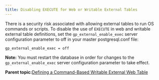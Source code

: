 ```yaml
---
title: Disabling EXECUTE for Web or Writable External Tables 
---
```


There is a security risk associated with allowing external tables to run OS commands or scripts. To disable the use of `EXECUTE` in web and writable external table definitions, set the `gp_external_enable_exec` server configuration parameter to off in your master postgresql.conf file:

```
gp_external_enable_exec = off

```

**Note:** You must restart the database in order for changes to the `gp_external_enable_exec` server configuration parameter to take effect.

**Parent topic:**[Defining a Command-Based Writable External Web Table](../../load/topics/g-defining-a-command-based-writable-external-web-table.html)

